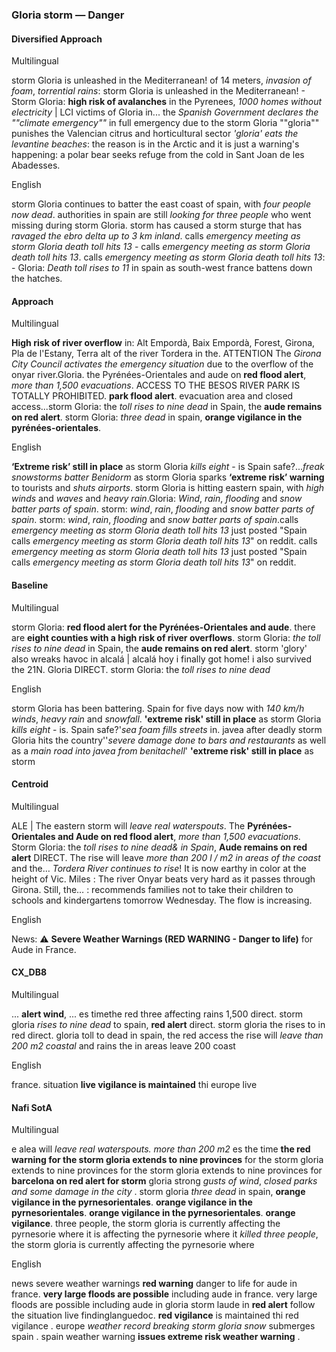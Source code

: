 ### Gloria storm — Danger


#### Diversified Approach

Multilingual

storm Gloria is unleashed in the Mediterranean! of 14 meters, *invasion of foam*, *torrential rains*: storm Gloria is unleashed in the Mediterranean! - Storm Gloria: **high risk of avalanches** in the Pyrenees, *1000 homes without electricity* | LCI victims of Gloria in...
the *Spanish Government declares the ""climate emergency""* in full emergency due to the storm Gloria ""gloria"" punishes the Valencian citrus and horticultural sector *'gloria' eats the levantine beaches*: the reason is in the Arctic and it is just a warning's happening: a polar bear seeks refuge from the cold in Sant Joan de les Abadesses.

English

storm Gloria continues to batter the east coast of spain, with *four people now dead*. authorities in spain are still *looking for three people* who went missing during storm Gloria. storm has caused a storm sturge that has *ravaged the ebro delta up to 3 km inland*.
calls *emergency meeting as storm Gloria* *death toll hits 13* - calls *emergency meeting as storm Gloria* *death toll hits 13*. calls *emergency meeting as storm Gloria* *death toll hits 13*: - Gloria: *Death toll rises to 11* in spain as south-west france battens down the hatches.


#### Approach

Multilingual

**High risk of river overflow** in: Alt Empordà, Baix Empordà, Forest, Girona, Pla de l'Estany, Terra alt of the river Tordera in the.  ATTENTION The *Girona City Council activates the emergency situation* due to the overflow of the onyar river.Gloria. the Pyrénées-Orientales and aude on **red flood alert**, *more than 1,500 evacuations*. ACCESS TO THE BESOS RIVER PARK IS TOTALLY PROHIBITED. **park flood alert**. evacuation area and closed access...storm Gloria: the *toll rises to nine dead* in Spain, the **aude remains on red alert**. storm Gloria: *three dead* in spain, **orange vigilance in the pyrénées-orientales**.

English

**‘Extreme risk’ still in place** as storm Gloria *kills eight* - is Spain safe?...*freak snowstorms batter Benidorm* as storm Gloria sparks **‘extreme risk’ warning** to tourists and *shuts airports*. storm Gloria is hitting eastern spain, with *high winds* and *waves* and *heavy rain*.Gloria: *Wind*, *rain*, *flooding* and *snow batter parts of spain*. storm: *wind*, *rain*, *flooding* and *snow batter parts of spain*. storm: *wind*, *rain*, *flooding* and *snow batter parts of spain*.calls *emergency meeting as storm Gloria* *death toll hits 13* just posted "Spain calls *emergency meeting as storm Gloria* *death toll hits 13*" on reddit. calls *emergency meeting as storm Gloria* *death toll hits 13* just posted "Spain calls *emergency meeting as storm Gloria* *death toll hits 13*" on reddit.


#### Baseline

Multilingual

storm Gloria: **red flood alert for the Pyrénées-Orientales and aude**. there are **eight counties with a high risk of river overflows**. storm Gloria: *the toll rises to nine dead* in Spain, the **aude remains on red alert**. storm 'glory' also wreaks havoc in alcalá | alcalá hoy i finally got home! i also survived the 21N. Gloria DIRECT. storm Gloria: the *toll rises to nine dead*

English

storm Gloria has been battering. Spain for five days now with *140 km/h winds*, *heavy rain* and *snowfall*. **'extreme risk' still in place** as storm Gloria *kills eight* - is. Spain safe?'*sea foam fills streets* in. javea after deadly storm Gloria hits the country''*severe damage done to bars and restaurants* as well as a *main road into javea from benitachell*' **'extreme risk' still in place** as storm


#### Centroid

Multilingual

ALE | The eastern storm will *leave real waterspouts*.
The **Pyrénées-Orientales and Aude on red flood alert**, *more than 1,500 evacuations*.
Storm Gloria: the *toll rises to nine dead& in Spain*, **Aude remains on red alert**  DIRECT.
The rise will leave *more than 200 l / m2 in areas of the coast* and the… *Tordera River continues to rise*!
It is now earthy in color at the height of Vic.
Miles  : The river Onyar beats very hard as it passes through Girona.
Still, the…   :  recommends families not to take their children to schools and kindergartens tomorrow Wednesday.
The flow is increasing.

English

News: ⚠️ **Severe Weather Warnings (RED WARNING - Danger to life)** for Aude in France.


#### CX\_DB8

Multilingual

... **alert wind**, ... es timethe red three affecting rains 1,500 direct. storm gloria *rises to nine dead* to spain, **red alert** direct. storm gloria the rises to in red direct. gloria toll to dead in spain, the red access the rise will *leave than 200 m2 coastal* and rains the in areas leave 200 coast

English

france. situation **live vigilance is maintained** thi europe live


#### Nafi SotA

Multilingual

e alea will *leave real waterspouts. more than 200 m2*
es the time **the red warning for the storm gloria extends to nine provinces** for the storm gloria extends to nine provinces for the storm gloria extends to nine provinces for
**barcelona on red alert for storm** gloria strong *gusts of wind*, *closed parks and some damage in the city* .
storm gloria *three dead* in spain, **orange vigilance in the pyrnesorientales**. **orange vigilance in the pyrnesorientales**. **orange vigilance in the pyrnesorientales**. **orange vigilance**.
three people, the storm gloria is currently affecting the pyrnesorie where it is affecting the pyrnesorie where it *killed three people*, the storm gloria is currently affecting the pyrnesorie where

English

news severe weather warnings **red warning** danger to life for aude in france. **very large floods are possible** including aude in france. very large floods are possible including aude in
gloria storm laude in **red alert** follow the situation live findinglanguedoc. **red vigilance** is maintained thi red vigilance .
europe *weather record breaking storm gloria snow* submerges spain .
spain weather warning **issues extreme risk weather warning** .
